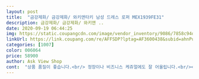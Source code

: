 ```yaml
---
layout: post 
title:  "금강제화/ 금강제화/ 와키앤타키 남성 드레스 로퍼 MEX1939FE31" 
description: 금강제화/ 금강제화/ 와키앤 ..
date: 2020-09-19 06:44:25 
img: https://static.coupangcdn.com/image/vendor_inventory/9086/7858c94d47d2debbb03925d9bff71bfa2134a815f1281db4362141cadf0b.jpg 
linkUrl: https://link.coupang.com/re/AFFSDP?lptag=AF3600438&subid=ahnPublicAsk&pageKey=1063189651&itemId=2008606898&vendorItemId=70008464606&traceid=V0-113-a6ec82e4d2dfc049 
categories: [1007] 
color: 006064 
price: 58900 
author: Ask View Shop 
cont:  "상품 품질이 좋습니다.<br/> 정장이나 비즈니스 케쥬얼에도 잘 어울립니다.<br/><br/>챡화감좋고 딱 좋습니다<br/>" 
---
```

